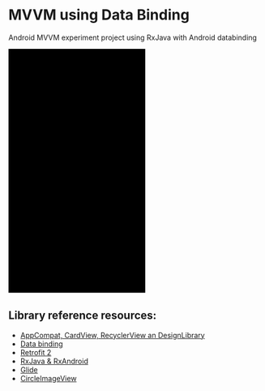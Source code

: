 # MVVM using Data Binding

Android MVVM experiment project using RxJava with Android databinding 

![](app/src/main/assets/img.gif)

Library reference resources:
------------------------------------
* [AppCompat, CardView, RecyclerView an DesignLibrary](http://developer.android.com/intl/es/tools/support-library/index.html)
* [Data binding](https://developer.android.com/topic/libraries/data-binding/index.html)
* [Retrofit 2](https://square.github.io/retrofit/)
* [RxJava & RxAndroid](https://github.com/ReactiveX/RxAndroid)
* [Glide](https://github.com/bumptech/glide)
* [CircleImageView](https://github.com/hdodenhof/CircleImageView)
